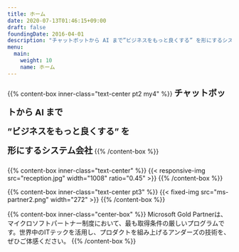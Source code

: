 ```yaml
---
title: ホーム
date: 2020-07-13T01:46:15+09:00
draft: false
foundingDate: 2016-04-01
description: "チャットボットから AI まで”ビジネスをもっと良くする” を形にするシステム会社"
menu:
  main:
    weight: 10
    name: ホーム
---
```


{{% content-box inner-class="text-center pt2 my4" %}}
<b STYLE="font-size: 1.2rem; line-height:2.7rem">チャットボットから AI まで</br>
”ビジネスをもっと良くする” を</br>
形にするシステム会社</b>
{{% /content-box %}}

{{% content-box inner-class="text-center" %}}
{{< responsive-img src="reception.jpg" width="1008" ratio="0.45" >}}
{{% /content-box %}}

{{% content-box inner-class="text-center pt3" %}}
{{< fixed-img  src="ms-partner2.png" width="272" >}}
{{% /content-box %}}

{{% content-box inner-class="center-box" %}}
Microsoft Gold Partnerは、マイクロソフトパートナー制度において、最も取得条件の厳しいプログラムです。世界中のITテックを活用し、プロダクトを組み上げるアンダーズの技術を、ぜひご体感ください。
{{% /content-box %}}
